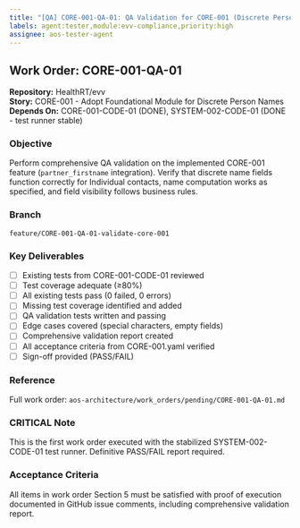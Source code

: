 ```yaml
---
title: "[QA] CORE-001-QA-01: QA Validation for CORE-001 (Discrete Person Names)"
labels: agent:tester,module:evv-compliance,priority:high
assignee: aos-tester-agent
---
```


## Work Order: CORE-001-QA-01

**Repository:** HealthRT/evv  
**Story:** CORE-001 - Adopt Foundational Module for Discrete Person Names  
**Depends On:** CORE-001-CODE-01 (DONE), SYSTEM-002-CODE-01 (DONE - test runner stable)

### Objective
Perform comprehensive QA validation on the implemented CORE-001 feature (`partner_firstname` integration). Verify that discrete name fields function correctly for Individual contacts, name computation works as specified, and field visibility follows business rules.

### Branch
`feature/CORE-001-QA-01-validate-core-001`

### Key Deliverables
- [ ] Existing tests from CORE-001-CODE-01 reviewed
- [ ] Test coverage adequate (≥80%)
- [ ] All existing tests pass (0 failed, 0 errors)
- [ ] Missing test coverage identified and added
- [ ] QA validation tests written and passing
- [ ] Edge cases covered (special characters, empty fields)
- [ ] Comprehensive validation report created
- [ ] All acceptance criteria from CORE-001.yaml verified
- [ ] Sign-off provided (PASS/FAIL)

### Reference
Full work order: `aos-architecture/work_orders/pending/CORE-001-QA-01.md`

### CRITICAL Note
This is the first work order executed with the stabilized SYSTEM-002-CODE-01 test runner. Definitive PASS/FAIL report required.

### Acceptance Criteria
All items in work order Section 5 must be satisfied with proof of execution documented in GitHub issue comments, including comprehensive validation report.
